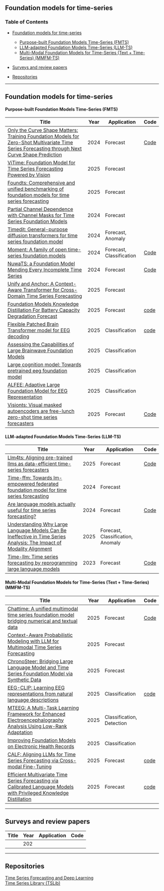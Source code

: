 ## Foundation models for time-series 

### Table of Contents

- [Foundation models for time-series](#foundation-models-for-time-series)
  - [Purpose-built Foundation Models Time-Series (FMTS)](#purpose-built-foundation-models-time-series-fmts)
  - [LLM-adapted Foundation Models Time-Series (LLM-TS)](#llm-adapted-foundation-models-time-series-llm-ts)
  - [Multi-Modal Foundation Models for Time-Series (Text + Time-Series) (MMFM-TS)](#multi-modal-foundation-models-for-time-series-text-time-series-mmfm-ts)

- [Surveys and review papers](#surveys-review-papers)
  
- [Repositories](#repositories)

---

## Foundation models for time-series

#### Purpose-built Foundation Models Time-Series (FMTS)
| Title | Year | Application | Code |
|---------------------------------------------------------------------------------------------------------------------------|------|----------|-------|
| [Only the Curve Shape Matters: Training Foundation Models for Zero-Shot Multivariate Time Series Forecasting through Next Curve Shape Prediction](https://arxiv.org/abs/2402.07570) | 2024 | Forecast |  [Code](https://github.com/cfeng783/GTT) |
| [ViTime: Foundation Model for Time Series Forecasting Powered by Vision](https://arxiv.org/abs/2407.07311) | 2025 | Forecast |   |
| [Foundts: Comprehensive and unified benchmarking of foundation models for time series forecasting ](https://arxiv.org/abs/2410.11802) | 2025 | Forecast |   |
| [Partial Channel Dependence with Channel Masks for Time Series Foundation Models](https://arxiv.org/abs/2410.23222) | 2024 | Forecast  |   |
| [Timedit: General-purpose diffusion transformers for time series foundation model](https://arxiv.org/abs/2409.02322) | 2024 | Forecast, Anomaly |   |
| [Moment: A family of open time-series foundation models](https://arxiv.org/abs/2402.03885) | 2024 | Forecast, Classification | [Code](https://github.com/moment-timeseries-foundation-model/moment-research)  |
| [NuwaTS: a Foundation Model Mending Every Incomplete Time Series](https://arxiv.org/abs/2405.15317) | 2024 | Forecast  | [Code](https://github.com/Chengyui/NuwaTS)  |
| [Unify and Anchor: A Context-Aware Transformer for Cross-Domain Time Series Forecasting](https://arxiv.org/abs/2503.01157) | 2025 | Forecast |   |
| [Foundation Models Knowledge Distillation For Battery Capacity Degradation Forecast](https://arxiv.org/pdf/2505.08151?) | 2025 | Forecast|[code](https://github.com/sjtu-chan-joey/Battery-Timer) |
| [Flexible Patched Brain Transformer model for EEG decoding](https://www.nature.com/articles/s41598-025-86294-3.pdf) | 2025 | Classification | [code](https://github.com/timonkl/PatchedBrainTransformer)  |
| [Assessing the Capabilities of Large Brainwave Foundation Models](https://openreview.net/pdf?id=ADU3uNKLLJ) | 2025 | Classification  |   |
| [Large cognition model: Towards pretrained eeg foundation model](https://arxiv.org/abs/2502.17464) | 2025|Classification  |   |
| [ALFEE: Adaptive Large Foundation Model for EEG Representation](https://arxiv.org/abs/2505.06291) | 2025 | Classification |   |
| [Visionts: Visual masked autoencoders are free-lunch zero-shot time series forecasters](https://arxiv.org/abs/2408.17253) | 2025 | Forecast | [Code](https://github.com/Keytoyze/VisionTS)  |

#### LLM-adapted Foundation Models Time-Series (LLM-TS)
| Title | Year | Application | Code |
|---------------------------------------------------------------------------------------------------------------------------|------|----------|-------|
| [Llm4ts: Aligning pre-trained llms as data-efficient time-series forecasters](https://dl.acm.org/doi/abs/10.1145/3719207) | 2025 | Forecast | [Code](https://github.com/blacksnail789521/LLM4TS)  |
| [Time-ffm: Towards lm-empowered federated foundation model for time series forecasting](https://arxiv.org/abs/2405.14252) | 2024 | Forecast |   |
| [Are language models actually useful for time series forecasting? ](https://arxiv.org/abs/2406.16964) | 2024 | Forecast | [Code](https://github.com/BennyTMT/LLMsForTimeSeries) |
| [Understanding Why Large Language Models Can Be Ineffective in Time Series Analysis: The Impact of Modality Alignment](https://arxiv.org/abs/2410.12326) | 2025 | Forecast, Classification, Anomaly |   |
| [Time-llm: Time series forecasting by reprogramming large language models](https://arxiv.org/abs/2310.01728) | 2023 | Forecast |  [Code](https://github.com/KimMeen/Time-LLM) |

#### Multi-Modal Foundation Models for Time-Series (Text + Time-Series) (MMFM-TS)
| Title | Year | Application | Code |
|---------------------------------------------------------------------------------------------------------------------------|------|--------|-------|
| [Chattime: A unified multimodal time series foundation model bridging numerical and textual data](https://ojs.aaai.org/index.php/AAAI/article/view/33384) | 2025 | Forecast |  [Code](https://github.com/ForestsKing/ChatTime) |
| [Context-Aware Probabilistic Modeling with LLM for Multimodal Time Series Forecasting](https://arxiv.org/abs/2505.10774) | 2025 | Forecast |       |
| [ChronoSteer: Bridging Large Language Model and Time Series Foundation Model via Synthetic Data](https://arxiv.org/pdf/2505.10083) | 2025 | Forecast |   |
| [EEG-CLIP: Learning EEG representations from natural language descriptions](https://arxiv.org/pdf/2503.16531?) | 2025 |Classification | [code](https://github.com/tidiane-camaret/EEGClip)  |
| [MTEEG: A Multi-Task Learning Framework for Enhanced Electroencephalography Analysis Using Low-Rank Adaptation ](https://openreview.net/forum?id=V5lBNcD65H) | 2025 | Classification, Detection |   |
| [Improving Foundation Models on Electronic Health Records](https://search.proquest.com/openview/e60e662f5922b5f0d3549e30814466f5/1?pq-origsite=gscholar&cbl=18750&diss=y) | 2025 | Classification |   |
| [CALF: Aligning LLMs for Time Series Forecasting via Cross-modal Fine-Tuning](https://ojs.aaai.org/index.php/AAAI/article/view/34082) | 2025 | Forecast |  [code](https://github.com/Hank0626/CALF) |
| [Efficient Multivariate Time Series Forecasting via Calibrated Language Models with Privileged Knowledge Distillation](https://arxiv.org/abs/2505.02138) | 2025 | Forecast | [code](https://github.com/ChenxiLiu-HNU/TimeKD)  |

---

## Surveys and review papers
| Title | Year | Application | Code |
|---------------------------------------------------------------------------------------------------------------------------|------|----------|-------|
| []() | 202 |  |   |


---

## Repositories
[Time Series Forecasting and Deep Learning](https://github.com/DaoSword/Time-Series-Forecasting-and-Deep-Learning?tab=readme-ov-file#Blogs)  
[Time Series Library (TSLib)](https://github.com/thuml/Time-Series-Library)
